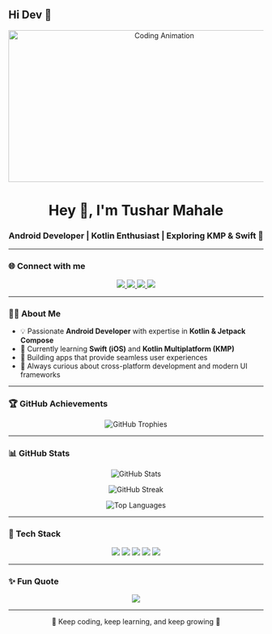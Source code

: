 ## Hi Dev 👋

<p align="center">
  <img src="https://media.giphy.com/media/qgQUggAC3Pfv687qPC/giphy.gif" width="600" height="300" alt="Coding Animation"/>
</p>

<h1 align="center">Hey 👋, I'm Tushar Mahale</h1>
<h3 align="center">Android Developer | Kotlin Enthusiast | Exploring KMP & Swift 🚀</h3>

---

### 🌐 Connect with me  
<p align="center">
  <a href="https://www.linkedin.com/in/tushar-mahale0501/" target="_blank">
    <img src="https://img.shields.io/badge/LinkedIn-0077b5?style=for-the-badge&logo=linkedin&logoColor=white"/>
  </a>
  <a href="mailto:tmahale05@@gmail.com" target="_blank">
    <img src="https://img.shields.io/badge/Gmail-D14836?style=for-the-badge&logo=gmail&logoColor=white"/>
  </a>
  <a href="https://stackoverflow.com/users/5876967/tushar" target="_blank">
    <img src="https://img.shields.io/badge/-Stackoverflow-FE7A16?style=for-the-badge&logo=stack-overflow&logoColor=white"/>
  </a>
 
   <a href="https://medium.com/" target="_blank">
    <img src="https://img.shields.io/badge/Medium-000000?style=for-the-badge&logo=medium&logoColor=white"/>
  </a>
  
</p>

---

### 👨‍💻 About Me
- 💡 Passionate **Android Developer** with expertise in **Kotlin & Jetpack Compose**  
- 🌱 Currently learning **Swift (iOS)** and **Kotlin Multiplatform (KMP)**  
- 🎯 Building apps that provide seamless user experiences  
- 🚀 Always curious about cross-platform development and modern UI frameworks  

---

### 🏆 GitHub Achievements
<p align="center">
  <img src="https://github-profile-trophy.vercel.app/?username=MahaleTushar&theme=algolia&row=1&column=7" alt="GitHub Trophies"/>
</p>

---

### 📊 GitHub Stats
<p align="center">
  <img src="https://github-readme-stats.vercel.app/api?username=MahaleTushar&show_icons=true&theme=radical" alt="GitHub Stats"/>
</p>

<p align="center">
  <img src="https://github-readme-streak-stats.herokuapp.com/?username=MahaleTushar&theme=radical" alt="GitHub Streak"/>
</p>

<p align="center">
  <img src="https://github-readme-stats.vercel.app/api/top-langs/?MahaleTushar&layout=compact&theme=radical" alt="Top Languages"/>
</p>

---

### 🚀 Tech Stack
<p align="center">
  <img src="https://img.shields.io/badge/Android-3DDC84?style=for-the-badge&logo=android&logoColor=white"/>
  <img src="https://img.shields.io/badge/Kotlin-0095D5?style=for-the-badge&logo=kotlin&logoColor=white"/>
  <img src="https://img.shields.io/badge/Jetpack%20Compose-4285F4?style=for-the-badge&logo=jetpack-compose&logoColor=white"/>
  <img src="https://img.shields.io/badge/KMP-7F52FF?style=for-the-badge&logo=kotlin&logoColor=white"/>
  <img src="https://img.shields.io/badge/Swift-FA7343?style=for-the-badge&logo=swift&logoColor=white"/>
</p>

---

### ✨ Fun Quote  
<p align="center">
  <img src="https://quotes-github-readme.vercel.app/api?type=horizontal&theme=radical"/>
</p>

---

<p align="center">💙 Keep coding, keep learning, and keep growing 🚀</p>
